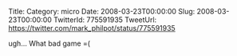 Title: 
Category: micro
Date: 2008-03-23T00:00:00
Slug: 2008-03-23T00:00:00
TwitterId: 775591935
TweetUrl: https://twitter.com/mark_philpot/status/775591935

ugh... What bad game =(